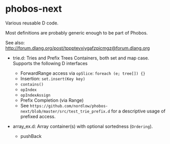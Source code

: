# phobos-next
Various reusable D code.

Most definitions are probably generic enough to be part of Phobos.

See also: http://forum.dlang.org/post/tppptevxiygafzpicmgz@forum.dlang.org

- trie.d: Tries and Prefix Trees Containers, both set and map case. Supports the following D interfaces
  - ForwardRange access via `opSlice`: `foreach (e; tree[]) {}`
  - Insertion: `set.insert(Key key)`
  - `contains()`
  - `opIndex`
  - `opIndexAssign`
  - Prefix Completion (via Range)
  - See `https://github.com/nordlow/phobos-next/blob/master/src/test_trie_prefix.d` for a descriptive usage of prefixed access.

- array_ex.d: Array container(s) with optional sortedness (`Ordering`).
  - pushBack

